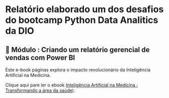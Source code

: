 <h1>
    <span> Relatório elaborado um dos desafios do bootcamp Python Data Analitics da DIO</span>
</h1>

## 📒 Módulo : Criando um relatório gerencial de vendas com Power BI

Este e-book páginas explora o impacto revolucionário da Inteligência Artificial na Medicina.

Clique aqui pare ler o ebook [Inteligência Artificial na Medicina : Transformando a área da saúde](https://github.com/lucianeb/ebook_dio/blob/main/ebook_ai.pdf)).
